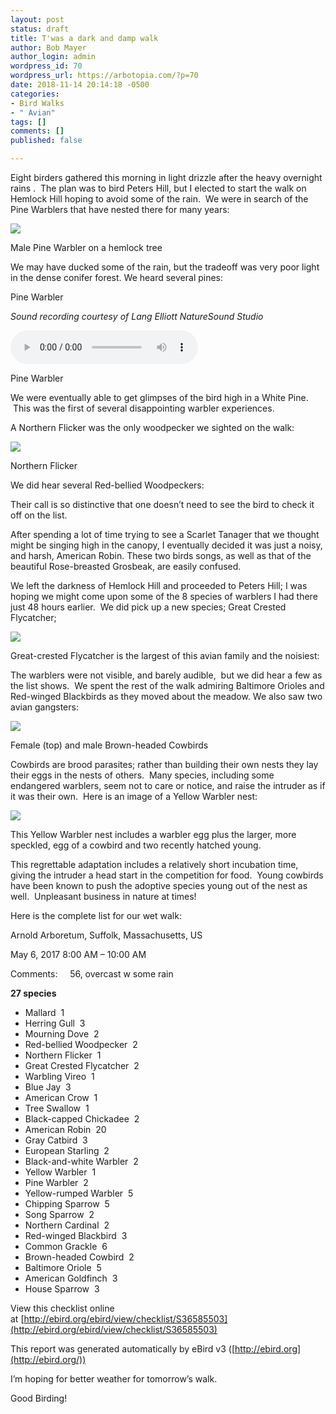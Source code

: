 ```yaml
---
layout: post
status: draft
title: T'was a dark and damp walk
author: Bob Mayer
author_login: admin
wordpress_id: 70
wordpress_url: https://arbotopia.com/?p=70
date: 2018-11-14 20:14:18 -0500
categories:
- Bird Walks
- " Avian"
tags: []
comments: []
published: false

---
```


Eight birders gathered this morning in light drizzle after the heavy overnight rains .  The plan was to bird Peters Hill, but I elected to start the walk on Hemlock Hill hoping to avoid some of the rain.  We were in search of the Pine Warblers that have nested there for many years:

![](/images/2018/11/P1120488.jpg)

Male Pine Warbler on a hemlock tree

We may have ducked some of the rain, but the tradeoff was very poor light in the dense conifer forest. We heard several pines:


Pine Warbler

_Sound recording courtesy of Lang Elliott NatureSound Studio_

<audio controls src="/images/2018/11/3-21-Pine-Warbler.mp3"></audio><br />
<figcaption>Pine Warbler</figcaption>

We were eventually able to get glimpses of the bird high in a White Pine.  This was the first of several disappointing warbler experiences.

A Northern Flicker was the only woodpecker we sighted on the walk:

![](/images/2018/11/P1000139.jpg)

Northern Flicker

We did hear several Red-bellied Woodpeckers:

Their call is so distinctive that one doesn’t need to see the bird to check it off on the list.

After spending a lot of time trying to see a Scarlet Tanager that we thought might be singing high in the canopy, I eventually decided it was just a noisy, and harsh, American Robin. These two birds songs, as well as that of the beautiful Rose-breasted Grosbeak, are easily confused.

We left the darkness of Hemlock Hill and proceeded to Peters Hill; I was hoping we might come upon some of the 8 species of warblers I had there just 48 hours earlier.  We did pick up a new species; Great Crested Flycatcher;

![](/images/2018/11/P1050424.jpg)

Great-crested Flycatcher is the largest of this avian family and the noisiest:

The warblers were not visible, and barely audible,  but we did hear a few as the list shows.  We spent the rest of the walk admiring Baltimore Orioles and Red-winged Blackbirds as they moved about the meadow. We also saw two avian gangsters:

![](/images/2018/11/P1080358.jpg)

Female (top) and male Brown-headed Cowbirds

Cowbirds are brood parasites; rather than building their own nests they lay their eggs in the nests of others.  Many species, including some endangered warblers, seem not to care or notice, and raise the intruder as if it was their own.  Here is an image of a Yellow Warbler nest:

![](/images/2018/11/P1090613.jpg)

This Yellow Warbler nest includes a warbler egg plus the larger, more speckled, egg of a cowbird and two recently hatched young.

This regrettable adaptation includes a relatively short incubation time, giving the intruder a head start in the competition for food.  Young cowbirds have been known to push the adoptive species young out of the nest as well.  Unpleasant business in nature at times!

Here is the complete list for our wet walk:

Arnold Arboretum, Suffolk, Massachusetts, US

May 6, 2017 8:00 AM – 10:00 AM

Comments:     56, overcast w some rain

**27 species**

*   Mallard  1
*   Herring Gull  3
*   Mourning Dove  2
*   Red-bellied Woodpecker  2
*   Northern Flicker  1
*   Great Crested Flycatcher  2
*   Warbling Vireo  1
*   Blue Jay  3
*   American Crow  1
*   Tree Swallow  1
*   Black-capped Chickadee  2
*   American Robin  20
*   Gray Catbird  3
*   European Starling  2
*   Black-and-white Warbler  2
*   Yellow Warbler  1
*   Pine Warbler  2
*   Yellow-rumped Warbler  5
*   Chipping Sparrow  5
*   Song Sparrow  2
*   Northern Cardinal  2
*   Red-winged Blackbird  3
*   Common Grackle  6
*   Brown-headed Cowbird  2
*   Baltimore Oriole  5
*   American Goldfinch  3
*   House Sparrow  3

View this checklist online at [http://ebird.org/ebird/view/checklist/S36585503](http://ebird.org/ebird/view/checklist/S36585503)

This report was generated automatically by eBird v3 ([http://ebird.org](http://ebird.org/))

I’m hoping for better weather for tomorrow’s walk.

Good Birding!
